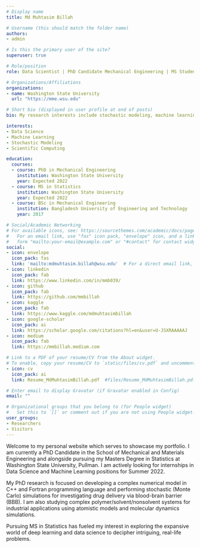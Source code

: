```yaml
---
# Display name
title: Md Muhtasim Billah

# Username (this should match the folder name)
authors:
- admin

# Is this the primary user of the site?
superuser: true

# Role/position
role: Data Scientist | PhD Candidate Mechanical Engineering | MS Student Statistics

# Organizations/Affiliations
organizations:
- name: Washington State University
  url: "https://mme.wsu.edu"

# Short bio (displayed in user profile at end of posts)
bio: My research interests include stochastic modeling, machine learning and data science.

interests:
- Data Science
- Machine Learning
- Stochastic Modeling
- Scientific Computing

education:
  courses:
  - course: PhD in Mechanical Engineering
    institution: Washington State University
    year: Expected 2022
  - course: MS in Statistics
    institution: Washington State University 
    year: Expected 2022
  - course: BSc in Mechanical Engineering
    institution: Bangladesh University of Engineering and Technology
    year: 2017

# Social/Academic Networking
# For available icons, see: https://sourcethemes.com/academic/docs/page-builder/#icons
#   For an email link, use "fas" icon pack, "envelope" icon, and a link in the
#   form "mailto:your-email@example.com" or "#contact" for contact widget.
social:
- icon: envelope
  icon_pack: fas
  link: 'mailto:mdmuhtasim.billah@wsu.edu'  # For a direct email link, use "mailto:test@example.org".
- icon: linkedin
  icon_pack: fab
  link: https://www.linkedin.com/in/mmb039/
- icon: github
  icon_pack: fab
  link: https://github.com/mmbillah 
- icon: kaggle
  icon_pack: fab
  link: https://www.kaggle.com/mdmuhtasimbillah  
- icon: google-scholar
  icon_pack: ai
  link: https://scholar.google.com/citations?hl=en&user=U-JSXRAAAAAJ
- icon: medium
  icon_pack: fab
  link: https://mmbillah.medium.com

# Link to a PDF of your resume/CV from the About widget.
# To enable, copy your resume/CV to `static/files/cv.pdf` and uncomment the lines below.
- icon: cv
  icon_pack: ai
  link: Resume_MdMuhtasimBillah.pdf  #files/Resume_MdMuhtasimBillah.pdf

# Enter email to display Gravatar (if Gravatar enabled in Config)
email: ""

# Organizational groups that you belong to (for People widget)
#   Set this to `[]` or comment out if you are not using People widget.
user_groups:
- Researchers
- Visitors
---
```


Welcome to my personal website which serves to showcase my portfolio. I am currently a PhD Candidate in the School of Mechanical and Materials Engineering and alongside pursuing my Masters Degree in Statistics at Washington State University, Pullman. I am actively looking for internships in Data Science and Machine Learning positions for Summer 2022.

My PhD research is focused on developing a complex numerical model in C++ and Fortran programming language and performing stochastic (Monte Carlo) simulations for investigating drug delivery via blood-brain barrier (BBB). I am also studying complex polymer/solvent/nonsolvent systems for industrial applications using atomistic models and molecular dynamics simulations. 

Pursuing MS in Statistics has fueled my interest in exploring the expansive world of deep learning and data science to decipher intriguing, real-life problems. 
